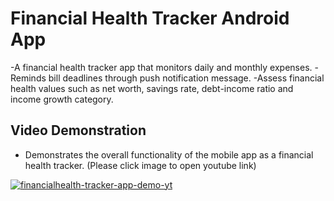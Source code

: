# Financial Health Tracker Android App
-A financial health tracker app that monitors daily and monthly expenses. 
-Reminds bill deadlines through push notification message. 
-Assess financial health values such as net worth, savings rate, debt-income ratio and income growth category.

## Video Demonstration
- Demonstrates the overall functionality of the mobile app as a financial health tracker. (Please click image to open youtube link)

[![financialhealth-tracker-app-demo-yt](https://img.youtube.com/vi/vbck9-WXiWU/0.jpg)](https://www.youtube.com/watch?v=vbck9-WXiWU) 

